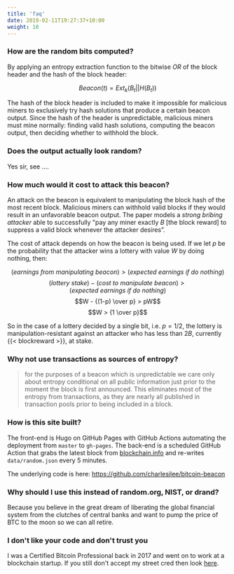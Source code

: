 ```yaml
---
title: 'faq'
date: 2019-02-11T19:27:37+10:00
weight: 10
---
```


### How are the random bits computed?
By applying an entropy extraction function to the bitwise $OR$ of the block header and the hash of the block header:

$$Beacon(t) = Ext_k(B_t||H(B_t))$$

The hash of the block header is included to make it impossible for malicious miners to exclusively try hash solutions that produce a certain beacon output. Since the hash of the header is unpredictable, malicious miners must mine normally: finding valid hash solutions, computing the beacon output, then deciding whether to withhold the block.

### Does the output actually look random?
Yes sir, see <here>....

### How much would it cost to attack this beacon?
An attack on the beacon is equivalent to manipulating the block hash of the most recent block. Malicious miners can withhold valid blocks if they would result in an unfavorable beacon output. The paper models a *strong bribing attacker* able to successfully "pay any miner exactly $B$ [the block reward] to suppress a valid block whenever the attacker desires”.

The cost of attack depends on how the beacon is being used. If we let $p$ be the probability that the attacker wins a lottery with value $W$ by doing nothing, then:

$$(earnings\ from\ manipulating\ beacon) > (expected\ earnings\ if\ do\ nothing)$$
$$(lottery\ stake) - (cost\ to\ manipulate\ beacon) > (expected\ earnings\ if\ do\ nothing)$$
$$W - {(1-p) \over p} > pW$$
$$W > {1 \over p}$$

So in the case of a lottery decided by a single bit, i.e. $p=1/2$, the lottery is manipulation-resistant against an attacker who has less than $2B$, currently {{< blockreward >}}, at stake.

### Why not use transactions as sources of entropy?
> for the purposes of a beacon which is unpredictable we care only about entropy conditional on all public information just prior to the moment the block is first announced. This eliminates most of the entropy from transactions, as they are nearly all published in transaction pools prior to being included in a block.

### How is this site built?
The front-end is Hugo on GitHub Pages with GitHub Actions automating the deployment from `master` to `gh-pages`. The back-end is a scheduled GitHub Action that grabs the latest block from [blockchain.info](https://blockchain.info/q/) and re-writes `data/random.json` every 5 minutes.

The underlying code is here:
https://github.com/charlesjlee/bitcoin-beacon

### Why should I use this instead of random.org, NIST, or drand?
Because you believe in the great dream of liberating the global financial system from the clutches of central banks and want to pump the price of BTC to the moon so we can all retire.

### I don't like your code and don't trust you
I was a Certified Bitcoin Professional back in 2017 and went on to work at a blockchain startup. If you still don't accept my street cred then look [here](https://www.youtube.com/watch?v=dQw4w9WgXcQ).